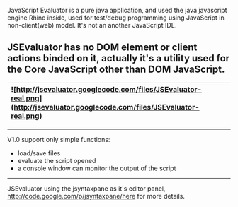 JavaScript Evaluator is a pure java application, and used the java javascript engine Rhino inside, used for test/debug programming using JavaScript in non-client(web) model. It's not an another JavaScript IDE.

JSEvaluator has no DOM element or client actions binded on it, actually it's a utility used for the Core JavaScript other than DOM JavaScript.
---

|![http://jsevaluator.googlecode.com/files/JSEvaluator-real.png](http://jsevaluator.googlecode.com/files/JSEvaluator-real.png)|
|:----------------------------------------------------------------------------------------------------------------------------|
---

V1.0 support only simple functions:

  * load/save files
  * evaluate the script opened
  * a console window can monitor the output of the script

---

JSEvaluator using the jsyntaxpane as it's editor panel, http://code.google.com/p/jsyntaxpane/here for more details.